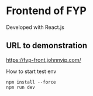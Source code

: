 # Frontend of FYP

Developed with React.js

## URL to demonstration
https://fyp-front.johnnyip.com/


How to start test env
```
npm install --force
npm run dev
```

